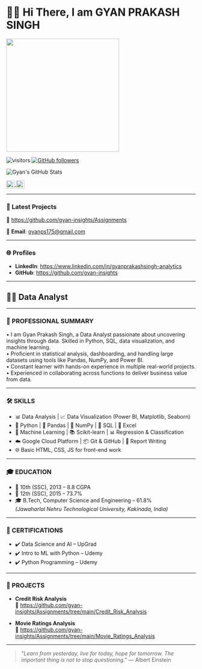 # 👋👋 Hi There, I am GYAN PRAKASH SINGH

<a>
<img src="gyan_profile.jpg" class="inline" style="width: 300px; height: 300px;">

![visitors](https://visitor-badge.laobi.icu/badge?page_id=gyan-insights.visitor-badge)
[![GitHub followers](https://img.shields.io/github/followers/gyan-insights.svg?style=social&label=Follow)](https://github.com/gyan-insights?tab=followers)

![Gyan's GitHub Stats](https://github-readme-stats.vercel.app/api?username=gyan-insights&count_private=true&show_icons=true&theme=algolia)

<a href="https://www.linkedin.com/in/gyanprakashsingh-analytics/">
  <img align="center" alt="Gyan's LinkedIn" width="22px" src="https://cdn.jsdelivr.net/npm/simple-icons@v3/icons/linkedin.svg" />
</a>
<a href="mailto:gyanps175@gmail.com">
  <img align="center" alt="Gyan's Email" width="22px" src="https://cdn.jsdelivr.net/npm/simple-icons@v3/icons/gmail.svg" />
</a>

---

### 📂 Latest Projects

🔗 https://github.com/gyan-insights/Assignments  

📧 **Email**: gyanps175@gmail.com

---

### 🌐 Profiles

- **LinkedIn**: https://www.linkedin.com/in/gyanprakashsingh-analytics  
- **GitHub**: https://github.com/gyan-insights  

---

## 🧑‍💼 Data Analyst  

---

### 💼 PROFESSIONAL SUMMARY

• I am Gyan Prakash Singh, a Data Analyst passionate about uncovering insights through data. Skilled in Python, SQL, data visualization, and machine learning.  
• Proficient in statistical analysis, dashboarding, and handling large datasets using tools like Pandas, NumPy, and Power BI.  
• Constant learner with hands-on experience in multiple real-world projects.  
• Experienced in collaborating across functions to deliver business value from data.  

---

### 🛠️ SKILLS

- 📊 Data Analysis | 📈 Data Visualization (Power BI, Matplotlib, Seaborn)  
- 🐍 Python | 🧮 Pandas | 🔄 NumPy | 🔎 SQL | 📁 Excel  
- 🤖 Machine Learning | 📚 Scikit-learn | 📊 Regression & Classification  
- ☁️ Google Cloud Platform | 📦 Git & GitHub | 📃 Report Writing  
- 🌐 Basic HTML, CSS, JS for front-end work

---

### 🎓 EDUCATION

- 🏫 10th (SSC), 2013 – 8.8 CGPA  
- 🏫 12th (SSC), 2015 – 73.7%  
- 🎓 B.Tech, Computer Science and Engineering – 61.8%  
  *(Jawaharlal Nehru Technological University, Kakinada, India)*

---

### 📜 CERTIFICATIONS

- ✔️ Data Science and AI – UpGrad  
- ✔️ Intro to ML with Python – Udemy  
- ✔️ Python Programming – Udemy  

---

### 📁 PROJECTS

- **Credit Risk Analysis**  
  🔗 https://github.com/gyan-insights/Assignments/tree/main/Credit_Risk_Analysis  

- **Movie Ratings Analysis**  
  🔗 https://github.com/gyan-insights/Assignments/tree/main/Movie_Ratings_Analysis  

---

> *"Learn from yesterday, live for today, hope for tomorrow. The important thing is not to stop questioning."* — Albert Einstein
